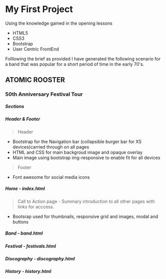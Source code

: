 # My First Project

Using the knowledge gained in the opening lessons
* HTML5
* CSS3
* Bootstrap
* User Centric FrontEnd

Folllowing the brief as provided I have generated the following scenario for a band that was popular for a short period of time in the early 70's.

## ATOMIC ROOSTER 
### 50th Anniversary Festival Tour

##### Sections

##### Header & Footer
>Header

* Bootstrap for the Navigation bar (collapsible burger bar for XS devices)carried through on all pages
* HTML and CSS for main backgroud image and opaque overlay
* Main image using bootstrap img-responsive to enable fit for all devices

>Footer
* Font awesome for social media icons


##### Home - index.html
>Call to Action page - Summary introduction to all other pages with links for acccess.
* Bootsrap used for thumbnails, responsive grid and images, modal and buttons

##### Band - band.html

##### Festival - festivals.html

##### Discography - discography.html

##### History - history.html




   